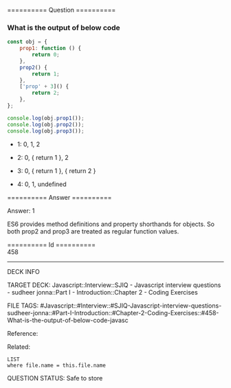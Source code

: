 ========== Question ==========  

### What is the output of below code

```javascript
const obj = {
    prop1: function () {
        return 0;
    },
    prop2() {
        return 1;
    },
    ['prop' + 3]() {
        return 2;
    },
};

console.log(obj.prop1());
console.log(obj.prop2());
console.log(obj.prop3());
```

-   1: 0, 1, 2

-   2: 0, { return 1 }, 2

-   3: 0, { return 1 }, { return 2 }

-   4: 0, 1, undefined  

========== Answer ==========  

Answer: 1

ES6 provides method definitions and property shorthands for objects. So both prop2 and prop3 are treated as regular function values.

========== Id ==========  
458

---

DECK INFO

TARGET DECK: Javascript::Interview::SJIQ - Javascript interview questions - sudheer jonna::Part I - Introduction::Chapter 2 - Coding Exercises

FILE TAGS: #Javascript::#Interview::#SJIQ-Javascript-interview-questions-sudheer-jonna::#Part-I-Introduction::#Chapter-2-Coding-Exercises::#458-What-is-the-output-of-below-code-javasc

Reference:

Related:

```dataview
LIST
where file.name = this.file.name
```

QUESTION STATUS: Safe to store
